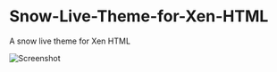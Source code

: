 # Snow-Live-Theme-for-Xen-HTML
A snow live theme for Xen HTML 

![Screenshot](https://i.imgur.com/D5fu9h3.jpg)
